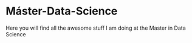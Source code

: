 # Máster-Data-Science

Here you will find all the awesome stuff I am doing at the Master in Data Science

